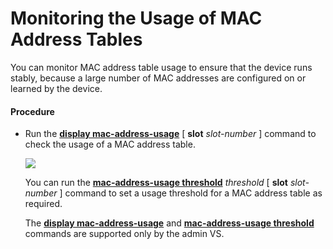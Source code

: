 Monitoring the Usage of MAC Address Tables
==========================================

You can monitor MAC address table usage to ensure that the device runs stably, because a large number of MAC addresses are configured on or learned by the device.

#### Procedure

* Run the [**display mac-address-usage**](cmdqueryname=display+mac-address-usage) [ **slot** *slot-number* ] command to check the usage of a MAC address table.
  
  ![](../../../../public_sys-resources/note_3.0-en-us.png) 
  
  You can run the [**mac-address-usage threshold**](cmdqueryname=mac-address-usage+threshold) *threshold* [ **slot** *slot-number* ] command to set a usage threshold for a MAC address table as required.
  
  The [**display mac-address-usage**](cmdqueryname=display+mac-address-usage) and [**mac-address-usage threshold**](cmdqueryname=mac-address-usage+threshold) commands are supported only by the admin VS.